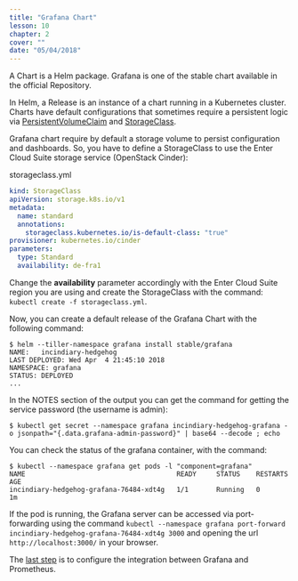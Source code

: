 ```yaml
---
title: "Grafana Chart"
lesson: 10
chapter: 2
cover: ""
date: "05/04/2018"
---
```


A Chart is a Helm package. Grafana is one of the stable chart available in the official Repository.

In Helm, a Release is an instance of a chart running in a Kubernetes cluster. Charts have default configurations that sometimes require a persistent logic via [PersistentVolumeClaim](https://kubernetes.io/docs/concepts/storage/persistent-volumes/) and [StorageClass](https://kubernetes.io/docs/concepts/storage/storage-classes/).

Grafana chart require by default a storage volume to persist configuration and dashboards. So, you have to define a StorageClass to use the Enter Cloud Suite storage service (OpenStack Cinder):

storageclass.yml
```yaml
kind: StorageClass
apiVersion: storage.k8s.io/v1
metadata:
  name: standard
  annotations:
    storageclass.kubernetes.io/is-default-class: "true"
provisioner: kubernetes.io/cinder
parameters:
  type: Standard
  availability: de-fra1
```

Change the **availability** parameter accordingly with the Enter Cloud Suite region you are using and create the StorageClass with the command:
`kubectl create -f storageclass.yml`.

Now, you can create a default release of the Grafana Chart with the following command: 

```
$ helm --tiller-namespace grafana install stable/grafana
NAME:   incindiary-hedgehog
LAST DEPLOYED: Wed Apr  4 21:45:10 2018
NAMESPACE: grafana
STATUS: DEPLOYED
...
```

In the NOTES section of the output you can get the command for getting the service password (the username is admin):

```
$ kubectl get secret --namespace grafana incindiary-hedgehog-grafana -o jsonpath="{.data.grafana-admin-password}" | base64 --decode ; echo
```

You can check the status of the grafana container, with the command: 

```
$ kubectl --namespace grafana get pods -l "component=grafana"
NAME                                      READY     STATUS    RESTARTS   AGE
incindiary-hedgehog-grafana-76484-xdt4g   1/1       Running   0          1m
```

If the pod is running, the Grafana server can be accessed via port-forwarding using the command
`kubectl --namespace grafana port-forward incindiary-hedgehog-grafana-76484-xdt4g 3000` and opening the url `http://localhost:3000/` in your browser. 

The [last step](grafana-dashboard) is to configure the integration between Grafana and Prometheus.
